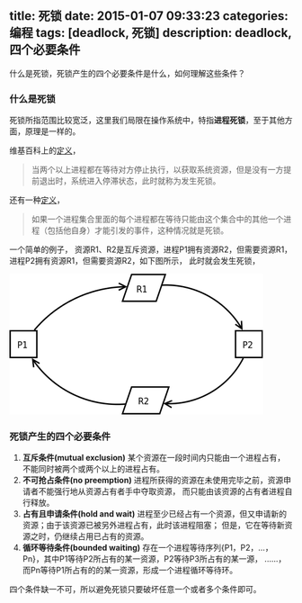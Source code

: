﻿title: 死锁
date: 2015-01-07 09:33:23
categories: 编程
tags: [deadlock, 死锁]
description: deadlock, 四个必要条件
---

什么是死锁，死锁产生的四个必要条件是什么，如何理解这些条件？

<!-- more -->

### 什么是死锁
死锁所指范围比较宽泛，这里我们局限在操作系统中，特指**进程死锁**，至于其他方面，原理是一样的。

维基百科上的[定义][wiki_deadlock]，

> 当两个以上进程都在等待对方停止执行，以获取系统资源，但是没有一方提前退出时，系统进入停滞状态，此时就称为发生死锁。

还有一种[定义][other_deadlock]，

> 如果一个进程集合里面的每个进程都在等待只能由这个集合中的其他一个进程（包括他自身）才能引发的事件，这种情况就是死锁。

一个简单的例子，
资源R1、R2是互斥资源，进程P1拥有资源R2，但需要资源R1，进程P2拥有资源R1，但需要资源R2，如下图所示，
此时就会发生死锁，

![process deadlock](/res/img/process_deadlock.png)

### 死锁产生的四个必要条件
1. **互斥条件(mutual exclusion)**
某个资源在一段时间内只能由一个进程占有，不能同时被两个或两个以上的进程占有。
2. **不可抢占条件(no preemption)**
进程所获得的资源在未使用完毕之前，资源申请者不能强行地从资源占有者手中夺取资源，
而只能由该资源的占有者进程自行释放。
3. **占有且申请条件(hold and wait)**
进程至少已经占有一个资源，但又申请新的资源；由于该资源已被另外进程占有，此时该进程阻塞；
但是，它在等待新资源之时，仍继续占用已占有的资源。
4. **循环等待条件(bounded waiting)**
存在一个进程等待序列{P1，P2，...，Pn}，其中P1等待P2所占有的某一资源，P2等待P3所占有的某一源，
......，而Pn等待P1所占有的的某一资源，形成一个进程循环等待环。

四个条件缺一不可，所以避免死锁只要破坏任意一个或者多个条件即可。

[wiki_deadlock]: http://zh.wikipedia.org/zh/死锁
[other_deadlock]: http://magustest.com/blog/computer/deadlock-condition-and-how-to-prevent/